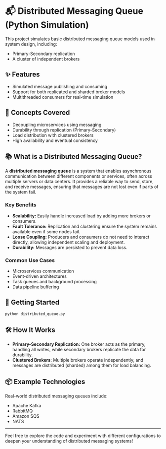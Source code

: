 # 📬 Distributed Messaging Queue (Python Simulation)

This project simulates basic distributed messaging queue models used in system design, including:

- Primary-Secondary replication
- A cluster of independent brokers

## ✨ Features

- Simulated message publishing and consuming
- Support for both replicated and sharded broker models
- Multithreaded consumers for real-time simulation

## 🧠 Concepts Covered

- Decoupling microservices using messaging
- Durability through replication (Primary-Secondary)
- Load distribution with clustered brokers
- High availability and eventual consistency

## 📚 What is a Distributed Messaging Queue?

A **distributed messaging queue** is a system that enables asynchronous communication between different components or services, often across multiple servers or data centers. It provides a reliable way to send, store, and receive messages, ensuring that messages are not lost even if parts of the system fail.

### Key Benefits

- **Scalability:** Easily handle increased load by adding more brokers or consumers.
- **Fault Tolerance:** Replication and clustering ensure the system remains available even if some nodes fail.
- **Loose Coupling:** Producers and consumers do not need to interact directly, allowing independent scaling and deployment.
- **Durability:** Messages are persisted to prevent data loss.

### Common Use Cases

- Microservices communication
- Event-driven architectures
- Task queues and background processing
- Data pipeline buffering

## 🚀 Getting Started

```bash
python distributed_queue.py
```

## 🛠️ How It Works

- **Primary-Secondary Replication:** One broker acts as the primary, handling all writes, while secondary brokers replicate the data for durability.
- **Clustered Brokers:** Multiple brokers operate independently, and messages are distributed (sharded) among them for load balancing.

## 📦 Example Technologies

Real-world distributed messaging queues include:
- Apache Kafka
- RabbitMQ
- Amazon SQS
- NATS

---

Feel free to explore the code and experiment with different configurations to deepen your understanding of distributed messaging systems!
